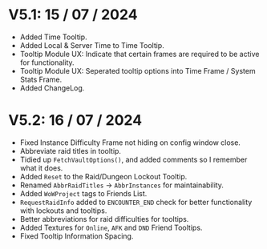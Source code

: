 # V5.1: 15 / 07 / 2024
- Added Time Tooltip.
- Added Local & Server Time to Time Tooltip.
- Tooltip Module UX: Indicate that certain frames are required to be active for functionality.
- Tooltip Module UX: Seperated tooltip options into Time Frame / System Stats Frame.
- Added ChangeLog.

# V5.2: 16 / 07 / 2024
- Fixed Instance Difficulty Frame not hiding on config window close.
- Abbreviate raid titles in tooltip.
- Tidied up `FetchVaultOptions()`, and added comments so I remember what it does.
- Added `Reset` to the Raid/Dungeon Lockout Tooltip.
- Renamed `AbbrRaidTitles` -> `AbbrInstances` for maintainability.
- Added `WoWProject` tags to Friends List.
- `RequestRaidInfo` added to `ENCOUNTER_END` check for better functionality with lockouts and tooltips.
- Better abbreviations for raid difficulties for tooltips.
- Added Textures for `Online`, `AFK` and `DND` Friend Tooltips.
- Fixed Tooltip Information Spacing.